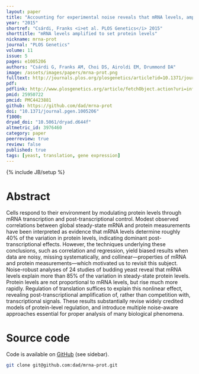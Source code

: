 ```yaml
---
layout: paper
title: "Accounting for experimental noise reveals that mRNA levels, amplified by post-transcriptional processes, largely determine steady-state protein levels in yeast"
year: "2015"
shortref: "Csárdi, Franks <i>et al. PLOS Genetics</i> 2015"
shorttitle: "mRNA levels amplified to set protein levels"
nickname: mrna-prot
journal: "PLOS Genetics"
volume: 11
issue: 5
pages: e1005206
authors: "Csárdi G, Franks AM, Choi DS, Airoldi EM, Drummond DA"
image: /assets/images/papers/mrna-prot.png
fulltext: http://journals.plos.org/plosgenetics/article?id=10.1371/journal.pgen.1005206
pdf: 
pdflink: http://www.plosgenetics.org/article/fetchObject.action?uri=info:doi/10.1371/journal.pgen.1005206&representation=PDF
pmid: 25950722
pmcid: PMC4423881
github: https://github.com/dad/mrna-prot
doi: "10.1371/journal.pgen.1005206"
f1000: 
dryad_doi: "10.5061/dryad.d644f"
altmetric_id: 3976460
category: paper
peerreview: true
review: false
published: true
tags: [yeast, translation, gene expression]
---
```

{% include JB/setup %}

# Abstract 

Cells respond to their environment by modulating protein levels
through mRNA transcription and post-transcriptional control. Modest observed
correlations between global steady-state mRNA and protein measurements
have been interpreted as evidence that mRNA levels determine
roughly 40% of the variation in protein levels, indicating dominant
post-transcriptional effects. However, the techniques underlying these
conclusions, such as correlation and regression, yield biased results
when data are noisy, missing systematically, and collinear&mdash;properties
of mRNA and protein measurements&mdash;which motivated us to revisit this
subject. Noise-robust analyses of 24 studies of budding yeast reveal
that mRNA levels explain more than 85% of the variation in steady-state
protein levels. Protein levels are not proportional to mRNA levels, but rise much more rapidly. Regulation of translation suffices to explain this nonlinear effect, revealing post-transcriptional amplification of, rather than competition with, transcriptional signals. These results substantially revise widely credited models of protein-level regulation, and introduce multiple noise-aware approaches essential for proper analysis of many biological phenomena.

# Source code

Code is available on [GitHub](http://github.com) (see sidebar).

```sh
git clone git@github.com:dad/mrna-prot.git
```


